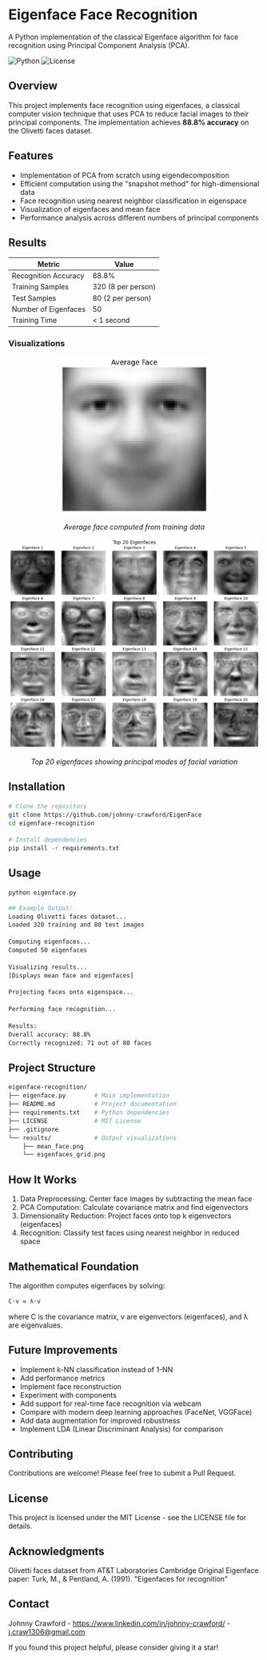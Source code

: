 # Eigenface Face Recognition

A Python implementation of the classical Eigenface algorithm for face recognition using Principal Component Analysis (PCA).

![Python](https://img.shields.io/badge/python-v3.8+-blue.svg)
![License](https://img.shields.io/badge/license-MIT-green.svg)

## Overview

This project implements face recognition using eigenfaces, a classical computer vision technique that uses PCA to reduce facial images to their principal components. The implementation achieves **88.8% accuracy** on the Olivetti faces dataset.

## Features

- Implementation of PCA from scratch using eigendecomposition
- Efficient computation using the "snapshot method" for high-dimensional data
- Face recognition using nearest neighbor classification in eigenspace
- Visualization of eigenfaces and mean face
- Performance analysis across different numbers of principal components

## Results

| Metric | Value |
|--------|-------|
| Recognition Accuracy | 88.8% |
| Training Samples | 320 (8 per person) |
| Test Samples | 80 (2 per person) |
| Number of Eigenfaces | 50 |
| Training Time | < 1 second |

### Visualizations

<div align="center">
  <img src="results/mean_face.png" width="300" alt="Mean Face">
  <p><em>Average face computed from training data</em></p>
</div>

<div align="center">
  <img src="results/eigenfaces_grid.png" width="600" alt="Eigenfaces">
  <p><em>Top 20 eigenfaces showing principal modes of facial variation</em></p>
</div>

## Installation

```bash
# Clone the repository
git clone https://github.com/johnny-crawford/EigenFace
cd eigenface-recognition

# Install dependencies
pip install -r requirements.txt
```
## Usage
```bash
python eigenface.py
```
```bash
## Example Output:
Loading Olivetti faces dataset...
Loaded 320 training and 80 test images

Computing eigenfaces...
Computed 50 eigenfaces

Visualizing results...
[Displays mean face and eigenfaces]

Projecting faces onto eigenspace...

Performing face recognition...

Results:
Overall accuracy: 88.8%
Correctly recognized: 71 out of 80 faces
```
## Project Structure
```bash
eigenface-recognition/
├── eigenface.py        # Main implementation
├── README.md           # Project documentation
├── requirements.txt    # Python dependencies
├── LICENSE             # MIT License
├── .gitignore         
└── results/            # Output visualizations
    ├── mean_face.png
    └── eigenfaces_grid.png
```
## How It Works

 1. Data Preprocessing: Center face images by subtracting the mean face
 2. PCA Computation: Calculate covariance matrix and find eigenvectors
 3. Dimensionality Reduction: Project faces onto top k eigenvectors (eigenfaces)
 4. Recognition: Classify test faces using nearest neighbor in reduced space

## Mathematical Foundation
The algorithm computes eigenfaces by solving:
```bash
C·v = λ·v
```
where C is the covariance matrix, v are eigenvectors (eigenfaces), and λ are eigenvalues.

## Future Improvements

- Implement k-NN classification instead of 1-NN
- Add performance metrics
- Implement face reconstruction
- Experiment with components
- Add support for real-time face recognition via webcam
- Compare with modern deep learning approaches (FaceNet, VGGFace)
- Add data augmentation for improved robustness
- Implement LDA (Linear Discriminant Analysis) for comparison

## Contributing
Contributions are welcome! Please feel free to submit a Pull Request.
## License
This project is licensed under the MIT License - see the LICENSE file for details.
## Acknowledgments

Olivetti faces dataset from AT&T Laboratories Cambridge
Original Eigenface paper: Turk, M., & Pentland, A. (1991). "Eigenfaces for recognition"

## Contact
Johnny Crawford - https://www.linkedin.com/in/johnny-crawford/ - j.craw1306@gmail.com

If you found this project helpful, please consider giving it a star!
